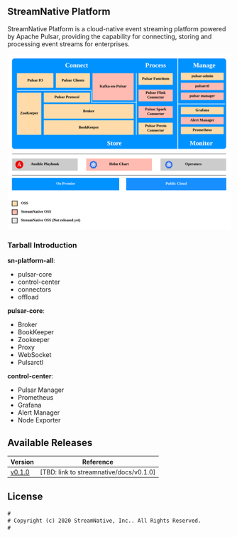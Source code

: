 <!--

#
# Copyright (c) 2020 StreamNative, Inc.. All Rights Reserved.
#

-->


## StreamNative Platform

StreamNative Platform is a cloud-native event streaming platform powered by Apache Pulsar, providing the capability for connecting, storing and processing event streams for enterprises.

![architecture](./images/SN-Platform-architecture.png)

### Tarball Introduction


**sn-platform-all**:

- pulsar-core
- control-center
- connectors
- offload

**pulsar-core**:

- Broker
- BookKeeper
- Zookeeper
- Proxy
- WebSocket
- Pulsarctl

**control-center**:

- Pulsar Manager
- Prometheus
- Grafana
- Alert Manager
- Node Exporter

## Available Releases

| Version | Reference |
| --------| --------- |
| [v0.1.0](https://github.com/streamnative/sn-platform/releases/tag/v0.1.0)| [TBD: link to streamnative/docs/v0.1.0]

## License

```text
#
# Copyright (c) 2020 StreamNative, Inc.. All Rights Reserved.
#
```

